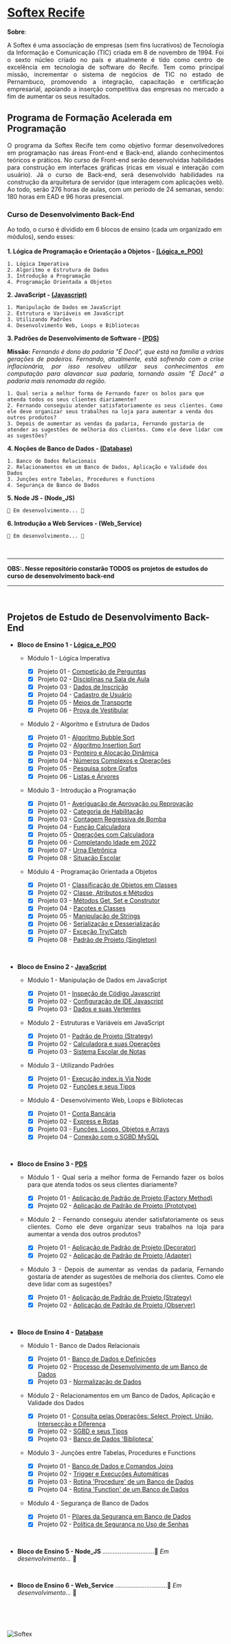 # [Softex Recife](http://www.softexrecife.org.br/)

**Sobre**:
<br/>
<p align = "Justify">A Softex é uma associação de empresas (sem fins lucrativos) de Tecnologia da Informação e Comunicação (TIC) criada em 8 de novembro de 1994. Foi o sexto núcleo criado no país e atualmente é tido como centro de excelência em tecnologia de software do Recife. Tem como principal missão, incrementar o sistema de negócios de TIC no estado de Pernambuco, promovendo a integração, capacitação e certificação empresarial, apoiando a inserção competitiva das empresas no mercado a fim de aumentar os seus resultados.</p>

## Programa de Formação Acelerada em Programação
<p align = "Justify">O programa da Softex Recife tem como objetivo formar desenvolvedores em programação nas áreas Front-end e Back-end, aliando conhecimentos teóricos e práticos. No curso de Front-end serão desenvolvidas habilidades para construção em interfaces gráficas (ricas em visual e interação com usuário). Já o curso de Back-end, será desenvolvido habilidades na construção da arquitetura de servidor (que interagem com aplicações web). Ao todo, serão 276 horas de aulas, com um período de 24 semanas, sendo: 180 horas em EAD e 96 horas presencial.</p>

### Curso de Desenvolvimento Back-End

Ao todo, o curso é dividido em 6 blocos de ensino (cada um organizado em módulos), sendo esses:
<br/>
<br/>
**1. Lógica de Programação e Orientação a Objetos - [(Lógica_e_POO)](https://github.com/0liveiraVictor/Softex/tree/main/L%C3%B3gica_e_POO)**

	1. Lógica Imperativa
	2. Algoritmo e Estrutura de Dados
	3. Introdução a Programação		
	4. Programação Orientada a Objetos
	
**2. JavaScript - [(Javascript)](https://github.com/0liveiraVictor/Softex/tree/main/JavaScript)**

	1. Manipulação de Dados em JavaScript
	2. Estrutura e Variáveis em JavaScript
	3. Utilizando Padrões
	4. Desenvolvimento Web, Loops e Bibliotecas
	
**3. Padrões de Desenvolvimento de Software - [(PDS)](https://github.com/0liveiraVictor/Softex/tree/main/PDS)**
<br/><p align = "Justify">**Missão:** *Fernando é dono da padaria "É Docê", que está na família a várias gerações de padeiros. Fernando, atualmente, está sofrendo com a crise inflacionária, por isso resolveu utilizar seus conhecimentos em computação para alavancar sua padaria, tornando assim "É Docê" a padaria mais renomada da região.*</p>

	1. Qual seria a melhor forma de Fernando fazer os bolos para que atenda todos os seus clientes diariamente?
	2. Fernando conseguiu atender satisfatoriamente os seus clientes. Como ele deve organizar seus trabalhos na loja para aumentar a venda dos outros produtos?
	3. Depois de aumentar as vendas da padaria, Fernando gostaria de atender as sugestões de melhoria dos clientes. Como ele deve lidar com as sugestões?
	
**4. Noções de Banco de Dados - [(Database)](https://github.com/0liveiraVictor/Softex/tree/main/Database)**

	1. Banco de Dados Relacionais
	2. Relacionamentos em um Banco de Dados, Aplicação e Validade dos Dados 
	3. Junções entre Tabelas, Procedures e Functions	
	4. Segurança de Banco de Dados
	
**5. Node JS - (Node_JS)**

	🚧 Em desenvolvimento... 🚧
	
**6. Introdução a Web Services - (Web_Service)**

	🚧 Em desenvolvimento... 🚧

<br/>

***

**OBS:. Nesse repositório constarão TODOS os projetos de estudos do curso de desenvolvimento back-end**
	
***
<br/>

## Projetos de Estudo de Desenvolvimento Back-End
* **Bloco de Ensino 1 - [Lógica_e_POO](https://github.com/0liveiraVictor/Softex/tree/main/L%C3%B3gica_e_POO)**

	* Módulo 1 - Lógica Imperativa
	
		- [x] Projeto 01 - [Competição de Perguntas](https://github.com/0liveiraVictor/Softex/blob/main/L%C3%B3gica_e_POO/M%C3%B3dulo_01---Projeto_01)
		- [x] Projeto 02 - [Disciplinas na Sala de Aula](https://github.com/0liveiraVictor/Softex/blob/main/L%C3%B3gica_e_POO/M%C3%B3dulo_01---Projeto_02) 
		- [x] Projeto 03 - [Dados de Inscrição](https://github.com/0liveiraVictor/Softex/blob/main/L%C3%B3gica_e_POO/M%C3%B3dulo_01---Projeto_03)
		- [x] Projeto 04 - [Cadastro de Usuário](https://github.com/0liveiraVictor/Softex/blob/main/L%C3%B3gica_e_POO/M%C3%B3dulo_01---Projeto_04)
		- [x] Projeto 05 - [Meios de Transporte](https://github.com/0liveiraVictor/Softex/blob/main/L%C3%B3gica_e_POO/M%C3%B3dulo_01---Projeto_05)
		- [X] Projeto 06 - [Prova de Vestibular](https://github.com/0liveiraVictor/Softex/blob/main/L%C3%B3gica_e_POO/M%C3%B3dulo_01---Projeto_06)
		
	* Módulo 2 - Algoritmo e Estrutura de Dados
	
		- [x] Projeto 01 - [Algoritmo Bubble Sort](https://github.com/0liveiraVictor/Softex/blob/main/L%C3%B3gica_e_POO/M%C3%B3dulo_02---Projeto_01)
		- [x] Projeto 02 - [Algoritmo Insertion Sort](https://github.com/0liveiraVictor/Softex/blob/main/L%C3%B3gica_e_POO/M%C3%B3dulo_02---Projeto_02)
		- [x] Projeto 03 - [Ponteiro e Alocação Dinâmica](https://github.com/0liveiraVictor/Softex/blob/main/L%C3%B3gica_e_POO/M%C3%B3dulo_02---Projeto_03)
		- [x] Projeto 04 - [Números Complexos e Operações](https://github.com/0liveiraVictor/Softex/blob/main/L%C3%B3gica_e_POO/M%C3%B3dulo_02---Projeto_04)
		- [x] Projeto 05 - [Pesquisa sobre Grafos](https://github.com/0liveiraVictor/Softex/blob/main/L%C3%B3gica_e_POO/M%C3%B3dulo_02---Projeto_05)
		- [x] Projeto 06 - [Listas e Árvores](https://github.com/0liveiraVictor/Softex/blob/main/L%C3%B3gica_e_POO/M%C3%B3dulo_02---Projeto_06)
		
	* Módulo 3 - Introdução a Programação
	
		- [x] Projeto 01 - [Averiguação de Aprovação ou Reprovação](https://github.com/0liveiraVictor/Softex/blob/main/L%C3%B3gica_e_POO/M%C3%B3dulo_03---Projeto_01)
		- [x] Projeto 02 - [Categoria de Habilitação](https://github.com/0liveiraVictor/Softex/blob/main/L%C3%B3gica_e_POO/M%C3%B3dulo_03---Projeto_02)
		- [x] Projeto 03 - [Contagem Regressiva de Bomba](https://github.com/0liveiraVictor/Softex/blob/main/L%C3%B3gica_e_POO/M%C3%B3dulo_03---Projeto_03)
		- [x] Projeto 04 - [Função Calculadora](https://github.com/0liveiraVictor/Softex/blob/main/L%C3%B3gica_e_POO/M%C3%B3dulo_03---Projeto_04)
		- [x] Projeto 05 - [Operações com Calculadora](https://github.com/0liveiraVictor/Softex/blob/main/L%C3%B3gica_e_POO/M%C3%B3dulo_03---Projeto_05)
		- [x] Projeto 06 - [Completando Idade em 2022](https://github.com/0liveiraVictor/Softex/blob/main/L%C3%B3gica_e_POO/M%C3%B3dulo_03---Projeto_06)
		- [x] Projeto 07 - [Urna Eletrônica](https://github.com/0liveiraVictor/Softex/blob/main/L%C3%B3gica_e_POO/M%C3%B3dulo_03---Projeto_07)
		- [x] Projeto 08 - [Situação Escolar](https://github.com/0liveiraVictor/Softex/blob/main/L%C3%B3gica_e_POO/M%C3%B3dulo_03---Projeto_08)
		
	* Módulo 4 - Programação Orientada a Objetos
	
		- [x] Projeto 01 - [Classificação de Objetos em Classes](https://github.com/0liveiraVictor/Softex/blob/main/L%C3%B3gica_e_POO/M%C3%B3dulo_04---Projeto_01)
		- [x] Projeto 02 - [Classe, Atributos e Métodos](https://github.com/0liveiraVictor/Softex/blob/main/L%C3%B3gica_e_POO/M%C3%B3dulo_04---Projeto_02)
		- [x] Projeto 03 - [Métodos Get, Set e Construtor](https://github.com/0liveiraVictor/Softex/blob/main/L%C3%B3gica_e_POO/M%C3%B3dulo_04---Projeto_03)
		- [x] Projeto 04 - [Pacotes e Classes](https://github.com/0liveiraVictor/Softex/blob/main/L%C3%B3gica_e_POO/M%C3%B3dulo_04---Projeto_04)
		- [x] Projeto 05 - [Manipulação de Strings](https://github.com/0liveiraVictor/Softex/blob/main/L%C3%B3gica_e_POO/M%C3%B3dulo_04---Projeto_05)
		- [x] Projeto 06 - [Serialização e Desserialização](https://github.com/0liveiraVictor/Softex/blob/main/L%C3%B3gica_e_POO/M%C3%B3dulo_04---Projeto_06)
		- [x] Projeto 07 - [Exceção Try/Catch](https://github.com/0liveiraVictor/Softex/blob/main/L%C3%B3gica_e_POO/M%C3%B3dulo_04---Projeto_07)
		- [x] Projeto 08 - [Padrão de Projeto (Singleton)](https://github.com/0liveiraVictor/Softex/blob/main/L%C3%B3gica_e_POO/M%C3%B3dulo_04---Projeto_08)
<br/>

* **Bloco de Ensino 2 - [JavaScript](https://github.com/0liveiraVictor/Softex/tree/main/JavaScript)**

	* Módulo 1 - Manipulação de Dados em JavaScript
	
		- [x] Projeto 01 - [Inspeção de Código Javascript](https://github.com/0liveiraVictor/Softex/blob/main/JavaScript/M%C3%B3dulo_01---Projeto_01)
		- [x] Projeto 02 - [Configuração de IDE Javascript](https://github.com/0liveiraVictor/Softex/blob/main/JavaScript/M%C3%B3dulo_01---Projeto_02) 
		- [x] Projeto 03 - [Dados e suas Vertentes](https://github.com/0liveiraVictor/Softex/blob/main/JavaScript/M%C3%B3dulo_01---Projeto_03)
		
	* Módulo 2 - Estruturas e Variáveis em JavaScript
	
		- [x] Projeto 01 - [Padrão de Projeto (Strategy)](https://github.com/0liveiraVictor/Softex/blob/main/JavaScript/M%C3%B3dulo_02---Projeto_01)
		- [x] Projeto 02 - [Calculadora e suas Operações](https://github.com/0liveiraVictor/Softex/blob/main/JavaScript/M%C3%B3dulo_02---Projeto_02)
		- [x] Projeto 03 - [Sistema Escolar de Notas](https://github.com/0liveiraVictor/Softex/blob/main/JavaScript/M%C3%B3dulo_02---Projeto_03)
		
	* Módulo 3 - Utilizando Padrões
	
		- [x] Projeto 01 - [Execução index.js Via Node](https://github.com/0liveiraVictor/Softex/blob/main/JavaScript/M%C3%B3dulo_03---Projeto_01)
		- [x] Projeto 02 - [Funções e seus Tipos](https://github.com/0liveiraVictor/Softex/blob/main/JavaScript/M%C3%B3dulo_03---Projeto_02)
		
	* Módulo 4 - Desenvolvimento Web, Loops e Bibliotecas
	
		- [x] Projeto 01 - [Conta Bancária](https://github.com/0liveiraVictor/Softex/blob/main/JavaScript/M%C3%B3dulo_04---Projeto_01)
		- [x] Projeto 02 - [Express e Rotas](https://github.com/0liveiraVictor/Softex/blob/main/JavaScript/M%C3%B3dulo_04---Projeto_02)
		- [x] Projeto 03 - [Funções, Loops, Objetos e Arrays](https://github.com/0liveiraVictor/Softex/blob/main/JavaScript/M%C3%B3dulo_04---Projeto_03)
		- [x] Projeto 04 - [Conexão com o SGBD MySQL](https://github.com/0liveiraVictor/Softex/blob/main/JavaScript/M%C3%B3dulo_04---Projeto_04)
		
<br/>

* **Bloco de Ensino 3 - [PDS](https://github.com/0liveiraVictor/Softex/tree/main/PDS)**

	* <p align = "Justify">Módulo 1 - Qual seria a melhor forma de Fernando fazer os bolos para que atenda todos os seus clientes diariamente?</p>
	
		- [x] Projeto 01 - [Aplicação de Padrão de Projeto (Factory Method)](https://github.com/0liveiraVictor/Softex/blob/main/PDS/M%C3%B3dulo_01---Projeto_01)
		- [x] Projeto 02 - [Aplicação de Padrão de Projeto (Prototype)](https://github.com/0liveiraVictor/Softex/blob/main/PDS/M%C3%B3dulo_01---Projeto_02) 
		
	* <p align = "Justify">Módulo 2 - Fernando conseguiu atender satisfatoriamente os seus clientes. Como ele deve organizar seus trabalhos na loja para aumentar a venda dos outros produtos?</p>
	
		- [x] Projeto 01 - [Aplicação de Padrão de Projeto (Decorator)](https://github.com/0liveiraVictor/Softex/blob/main/PDS/M%C3%B3dulo_02---Projeto_01)
		- [x] Projeto 02 - [Aplicação de Padrão de Projeto (Adapter)](https://github.com/0liveiraVictor/Softex/blob/main/PDS/M%C3%B3dulo_02---Projeto_02)
		
	* <p align = "Justify">Módulo 3 - Depois de aumentar as vendas da padaria, Fernando gostaria de atender as sugestões de melhoria dos clientes. Como ele deve lidar com as sugestões?</p>
	
		- [x] Projeto 01 - [Aplicação de Padrão de Projeto (Strategy)](https://github.com/0liveiraVictor/Softex/blob/main/PDS/M%C3%B3dulo_03---Projeto_01)
		- [x] Projeto 02 - [Aplicação de Padrão de Projeto (Observer)](https://github.com/0liveiraVictor/Softex/blob/main/PDS/M%C3%B3dulo_03---Projeto_02)

<br/>

* **Bloco de Ensino 4 - [Database](https://github.com/0liveiraVictor/Softex/tree/main/Database)**

	* Módulo 1 - Banco de Dados Relacionais
	
		- [x] Projeto 01 - [Banco de Dados e Definições](https://github.com/0liveiraVictor/Softex/blob/main/Database/M%C3%B3dulo_01---Projeto_01)
		- [x] Projeto 02 - [Processo de Desenvolvimento de um Banco de Dados](https://github.com/0liveiraVictor/Softex/blob/main/Database/M%C3%B3dulo_01---Projeto_02)
		- [x] Projeto 03 - [Normalização de Dados](https://github.com/0liveiraVictor/Softex/blob/main/Database/M%C3%B3dulo_01---Projeto_03)	
		
	* Módulo 2 - Relacionamentos em um Banco de Dados, Aplicação e Validade dos Dados
	
		- [x] Projeto 01 - [Consulta pelas Operações: Select, Project, União, Intersecção e Diferença](https://github.com/0liveiraVictor/Softex/blob/main/Database/M%C3%B3dulo_02---Projeto_01)
		- [x] Projeto 02 - [SGBD e seus Tipos](https://github.com/0liveiraVictor/Softex/blob/main/Database/M%C3%B3dulo_02---Projeto_02)
		- [x] Projeto 03 - [Banco de Dados 'Biblioteca'](https://github.com/0liveiraVictor/Softex/blob/main/Database/M%C3%B3dulo_02---Projeto_03)
				
	* Módulo 3 - Junções entre Tabelas, Procedures e Functions
	
		- [x] Projeto 01 - [Banco de Dados e Comandos Joins](https://github.com/0liveiraVictor/Softex/blob/main/Database/M%C3%B3dulo_03---Projeto_01)
		- [x] Projeto 02 - [Trigger e Execuções Automáticas](https://github.com/0liveiraVictor/Softex/blob/main/Database/M%C3%B3dulo_03---Projeto_02)
		- [x] Projeto 03 - [Rotina 'Procedure' de um Banco de Dados](https://github.com/0liveiraVictor/Softex/blob/main/Database/M%C3%B3dulo_03---Projeto_03)
		- [x] Projeto 04 - [Rotina 'Function' de um Banco de Dados](https://github.com/0liveiraVictor/Softex/blob/main/Database/M%C3%B3dulo_03---Projeto_04)
		
	* Módulo 4 - Segurança de Banco de Dados
	
		- [x] Projeto 01 - [Pilares da Segurança em Banco de Dados](https://github.com/0liveiraVictor/Softex/blob/main/Database/M%C3%B3dulo_04---Projeto_01)
		- [x] Projeto 02 - [Política de Segurança no Uso de Senhas](https://github.com/0liveiraVictor/Softex/blob/main/Database/M%C3%B3dulo_04---Projeto_02)

<br/>

* **Bloco de Ensino 5 - Node_JS []()**..............................🚧 *Em desenvolvimento...* 🚧

<br/>

* **Bloco de Ensino 6 - Web_Service []()**..............................🚧 *Em desenvolvimento...* 🚧

<br/>
<br/>
<br/>

![Softex](https://user-images.githubusercontent.com/106946476/178136181-818bbd6d-731b-4515-aad9-e89084899371.png)
